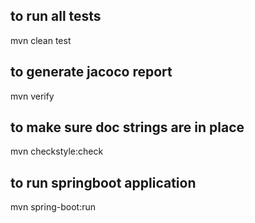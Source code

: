 ## to run all tests
mvn clean test

## to generate jacoco report
mvn verify

## to make sure doc strings are in place
mvn checkstyle:check

## to run springboot application
mvn spring-boot:run
